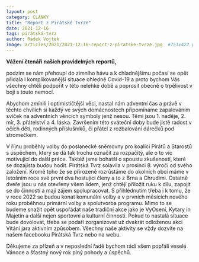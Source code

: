 ```yaml
---
layout: post
category: CLANKY
title: "Report z Pirátské Tvrze"
date: 2021-12-16
tags: pirátská-tvrz
author: Radek Vojtek
image: articles/2021/2021-12-16-report-z-piratske-tvrze.jpg  #751x422 pixelu
---
```

**Vážení čtenáři našich pravidelných reportů,**

podzim se nám přehoupl do zimního hávu a k chladnějšímu počasí se opět přidala i komplikovanější situace ohledně Covid-19 a proto bychom Vás všechny chtěli podpořit v této nelehké době a poprosit obecně o trpělivost v boji s touto nemocí.

Abychom zmínili i optimističtější věci, nastal nám adventní čas a právě v těchto chvílích si každý ve svých domácnostech připomínáme zapalováním svíček na adventních věncích symboly jenž nesou. Těmi jsou 1. naděje, 2. mír, 3. přátelství a 4. láska. Završením této sváteční doby bude jistě radost v očích dětí, rodinných příslušníků, či přátel z rozbalování dárečků pod stromečkem.

V říjnu proběhly volby do poslanecké sněmovny pro koalici Pirátů a Starostů s úspěchem, který se dá tak trochu označit za rozpačitý, ale o to víc motivující do další práce. Taktéž jsme bohatší o spoustu zkušeností, které se dozajista budou hodit.
Pirátská Tvrz solavila v prosinci 8. výročí od svého založení. Kromě toho že se přirozeně rozrůstáme do okolních obcí máme v letošním roce své první dva hostující členy a to z Brna a Chrudimi. Ostatně dveře jsou u nás otevřeny všem lidem, jenž chtějí přiložit ruku k dílu, zapojit se do činností a mají zájem spolupracovat. S přihlédnutím třeba i k tomu, že v roce 2022 se budou konat komunální volby a v prvních měsících nového roku proběhnou primární volby a spolutvorba programu. 
Mimo to se budeme snažit opět uspořádat naše tradiční akce jako je VyOsení, Kytary in Majetín a další nejen sportovní a kulturní činnosti. Pokud to nastalá situace bude dovolovat, třeba se podaří zorganizovat už dvakrát odloženou akci Vítání jara aktivním způsobem.
Všechny naše aktivity se vždy dozvíte na našem facebooku Pirátská Tvrz nebo na webu.

Děkujeme za přízeň a v neposlední řadě bychom rádi všem popřáli veselé Vánoce a šťastný nový rok plný pohody a úspěchů. 
